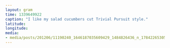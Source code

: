 ```yaml
---
layout: gram
time: 1339649922
caption: "I like my salad cucumbers cut Trivial Pursuit style."
latitude: 
longitude: 
media:
- media/posts/201206/11190240_1646187035609429_1484826436_n_17842265305000351.jpg
---
```

